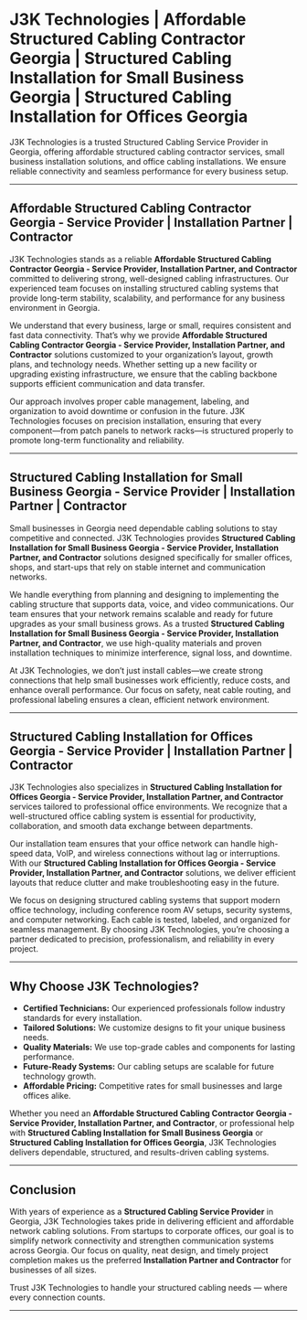 
# J3K Technologies | Affordable Structured Cabling Contractor Georgia | Structured Cabling Installation for Small Business Georgia | Structured Cabling Installation for Offices Georgia

 
J3K Technologies is a trusted Structured Cabling Service Provider in Georgia, offering affordable structured cabling contractor services, small business installation solutions, and office cabling installations. We ensure reliable connectivity and seamless performance for every business setup.

---

## Affordable Structured Cabling Contractor Georgia - Service Provider | Installation Partner | Contractor

J3K Technologies stands as a reliable **Affordable Structured Cabling Contractor Georgia - Service Provider, Installation Partner, and Contractor** committed to delivering strong, well-designed cabling infrastructures. Our experienced team focuses on installing structured cabling systems that provide long-term stability, scalability, and performance for any business environment in Georgia.

We understand that every business, large or small, requires consistent and fast data connectivity. That’s why we provide **Affordable Structured Cabling Contractor Georgia - Service Provider, Installation Partner, and Contractor** solutions customized to your organization’s layout, growth plans, and technology needs. Whether setting up a new facility or upgrading existing infrastructure, we ensure that the cabling backbone supports efficient communication and data transfer.

Our approach involves proper cable management, labeling, and organization to avoid downtime or confusion in the future. J3K Technologies focuses on precision installation, ensuring that every component—from patch panels to network racks—is structured properly to promote long-term functionality and reliability.

---

## Structured Cabling Installation for Small Business Georgia - Service Provider | Installation Partner | Contractor

Small businesses in Georgia need dependable cabling solutions to stay competitive and connected. J3K Technologies provides **Structured Cabling Installation for Small Business Georgia - Service Provider, Installation Partner, and Contractor** solutions designed specifically for smaller offices, shops, and start-ups that rely on stable internet and communication networks.

We handle everything from planning and designing to implementing the cabling structure that supports data, voice, and video communications. Our team ensures that your network remains scalable and ready for future upgrades as your small business grows. As a trusted **Structured Cabling Installation for Small Business Georgia - Service Provider, Installation Partner, and Contractor**, we use high-quality materials and proven installation techniques to minimize interference, signal loss, and downtime.

At J3K Technologies, we don’t just install cables—we create strong connections that help small businesses work efficiently, reduce costs, and enhance overall performance. Our focus on safety, neat cable routing, and professional labeling ensures a clean, efficient network environment.

---

## Structured Cabling Installation for Offices Georgia - Service Provider | Installation Partner | Contractor

J3K Technologies also specializes in **Structured Cabling Installation for Offices Georgia - Service Provider, Installation Partner, and Contractor** services tailored to professional office environments. We recognize that a well-structured office cabling system is essential for productivity, collaboration, and smooth data exchange between departments.

Our installation team ensures that your office network can handle high-speed data, VoIP, and wireless connections without lag or interruptions. With our **Structured Cabling Installation for Offices Georgia - Service Provider, Installation Partner, and Contractor** solutions, we deliver efficient layouts that reduce clutter and make troubleshooting easy in the future.

We focus on designing structured cabling systems that support modern office technology, including conference room AV setups, security systems, and computer networking. Each cable is tested, labeled, and organized for seamless management. By choosing J3K Technologies, you’re choosing a partner dedicated to precision, professionalism, and reliability in every project.

---

## Why Choose J3K Technologies?

- **Certified Technicians:** Our experienced professionals follow industry standards for every installation.  
- **Tailored Solutions:** We customize designs to fit your unique business needs.  
- **Quality Materials:** We use top-grade cables and components for lasting performance.  
- **Future-Ready Systems:** Our cabling setups are scalable for future technology growth.  
- **Affordable Pricing:** Competitive rates for small businesses and large offices alike.  

Whether you need an **Affordable Structured Cabling Contractor Georgia - Service Provider, Installation Partner, and Contractor**, or professional help with **Structured Cabling Installation for Small Business Georgia** or **Structured Cabling Installation for Offices Georgia**, J3K Technologies delivers dependable, structured, and results-driven cabling systems.

---

## Conclusion

With years of experience as a **Structured Cabling Service Provider** in Georgia, J3K Technologies takes pride in delivering efficient and affordable network cabling solutions. From startups to corporate offices, our goal is to simplify network connectivity and strengthen communication systems across Georgia. Our focus on quality, neat design, and timely project completion makes us the preferred **Installation Partner and Contractor** for businesses of all sizes.

Trust J3K Technologies to handle your structured cabling needs — where every connection counts.

---
